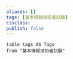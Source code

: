 ```yaml
---
aliases: []
tags: [基本情報技術者試験]
cssclass:
publish: false
---
```


```dataview
table tags AS Tags
from "基本情報技術者試験"
```
